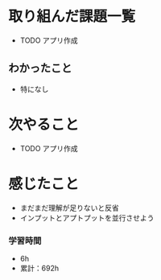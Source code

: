 # 取り組んだ課題一覧

- TODO アプリ作成

## わかったこと

- 特になし

# 次やること

- TODO アプリ作成

# 感じたこと

- まだまだ理解が足りないと反省
- インプットとアプトプットを並行させよう

### 学習時間

- 6h
- 累計：692h
